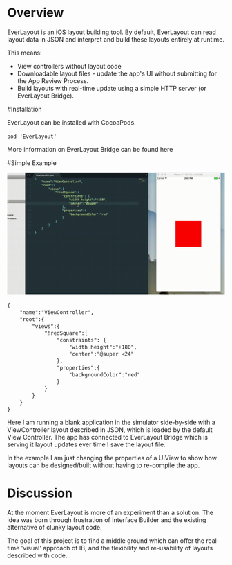 # Overview
EverLayout is an iOS layout building tool. By default, EverLayout
can read layout data in JSON and interpret and build these layouts
entirely at runtime. 

This means:

* View controllers without layout code
* Downloadable layout files - update the app's UI without 
submitting for the App Review Process.
* Build layouts with real-time update using a simple HTTP server (or EverLayout Bridge).

#Installation

EverLayout can be installed with CocoaPods.

`pod 'EverLayout'`

More information on EverLayout Bridge can be found here

#Simple Example

![Basic example](images/overview.gif "Basic example")

```
{
	"name":"ViewController",
	"root":{
		"views":{
			"!redSquare":{
				"constraints": {
					"width height":"+180",
					"center":"@super <24"
				},
				"properties":{
					"backgroundColor":"red"
				}
			}
		}
	}
}
```
Here I am running a blank application in the simulator side-by-side
with a ViewController layout described in JSON, which is loaded by the default
View Controller. The app has connected to EverLayout Bridge 
which is serving it layout updates ever time I save the layout file.

In the example I am just changing the properties of a UIView 
to show how layouts can be designed/built without having to re-compile
the app.

# Discussion
At the moment EverLayout is more of an experiment than a solution.
The idea was born through frustration of Interface Builder 
and the existing alternative of clunky layout code.

The goal of this project is to find a middle ground which can offer the real-time
'visual' approach of IB, and the flexibility and re-usability of
layouts described with code.